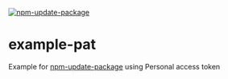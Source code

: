 [![npm-update-package](https://github.com/npm-update-package/example-pat/actions/workflows/npm-update-package.yml/badge.svg)](https://github.com/npm-update-package/example-pat/actions/workflows/npm-update-package.yml)

# example-pat

Example for [npm-update-package](https://github.com/npm-update-package/npm-update-package) using Personal access token
